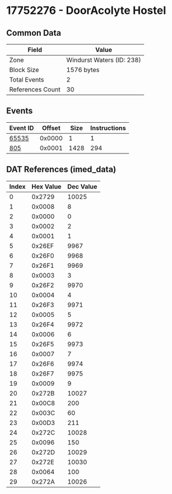 # 17752276 - DoorAcolyte Hostel

## Common Data

| Field            | Value                     |
|------------------|---------------------------|
| Zone             | Windurst Waters (ID: 238) |
| Block Size       | 1576 bytes                |
| Total Events     | 2                         |
| References Count | 30                        |

## Events

| Event ID            | Offset   |   Size |   Instructions |
|---------------------|----------|--------|----------------|
| [65535](./65535.md) | 0x0000   |      1 |              1 |
| [805](./805.md)     | 0x0001   |   1428 |            294 |

## DAT References (imed_data)

|   Index | Hex Value   |   Dec Value |
|---------|-------------|-------------|
|       0 | 0x2729      |       10025 |
|       1 | 0x0008      |           8 |
|       2 | 0x0000      |           0 |
|       3 | 0x0002      |           2 |
|       4 | 0x0001      |           1 |
|       5 | 0x26EF      |        9967 |
|       6 | 0x26F0      |        9968 |
|       7 | 0x26F1      |        9969 |
|       8 | 0x0003      |           3 |
|       9 | 0x26F2      |        9970 |
|      10 | 0x0004      |           4 |
|      11 | 0x26F3      |        9971 |
|      12 | 0x0005      |           5 |
|      13 | 0x26F4      |        9972 |
|      14 | 0x0006      |           6 |
|      15 | 0x26F5      |        9973 |
|      16 | 0x0007      |           7 |
|      17 | 0x26F6      |        9974 |
|      18 | 0x26F7      |        9975 |
|      19 | 0x0009      |           9 |
|      20 | 0x272B      |       10027 |
|      21 | 0x00C8      |         200 |
|      22 | 0x003C      |          60 |
|      23 | 0x00D3      |         211 |
|      24 | 0x272C      |       10028 |
|      25 | 0x0096      |         150 |
|      26 | 0x272D      |       10029 |
|      27 | 0x272E      |       10030 |
|      28 | 0x0064      |         100 |
|      29 | 0x272A      |       10026 |
